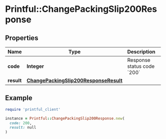 # Printful::ChangePackingSlip200Response

## Properties

| Name | Type | Description | Notes |
| ---- | ---- | ----------- | ----- |
| **code** | **Integer** | Response status code &#x60;200&#x60; | [optional] |
| **result** | [**ChangePackingSlip200ResponseResult**](ChangePackingSlip200ResponseResult.md) |  | [optional] |

## Example

```ruby
require 'printful_client'

instance = Printful::ChangePackingSlip200Response.new(
  code: 200,
  result: null
)
```

